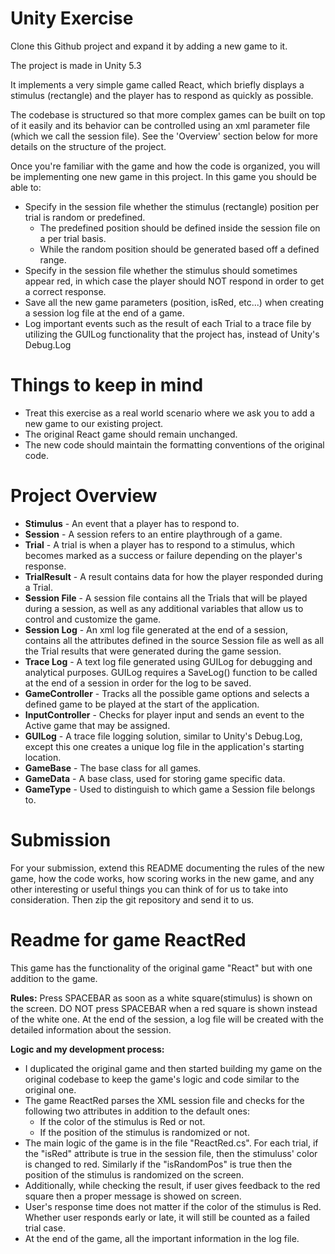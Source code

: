 # Unity Exercise 

Clone this Github project and expand it by adding a new game to it.

The project is made in Unity 5.3

It implements a very simple game called React, which briefly displays a stimulus (rectangle) and the player has to respond as quickly as possible.

The codebase is structured so that more complex games can be built on top of it easily and its behavior can be controlled using an xml parameter file (which we call the session file).
See the 'Overview' section below for more details on the structure of the project.


Once you're familiar with the game and how the code is organized, you will be implementing one new game in this project.
In this game you should be able to:

- Specify in the session file whether the stimulus (rectangle) position per trial is random or predefined.
  - The predefined position should be defined inside the session file on a per trial basis. 
  - While the random position should be generated based off a defined range.
- Specify in the session file whether the stimulus should sometimes appear red, in which case the player should NOT respond in order to get a correct response.
- Save all the new game parameters (position, isRed, etc...) when creating a session log file at the end of a game.
- Log important events such as the result of each Trial to a trace file by utilizing the GUILog functionality that the project has, instead of Unity's Debug.Log


# Things to keep in mind

- Treat this exercise as a real world scenario where we ask you to add a new game to our existing project.
- The original React game should remain unchanged.
- The new code should maintain the formatting conventions of the original code.


# Project Overview

- **Stimulus** - An event that a player has to respond to.
- **Session** - A session refers to an entire playthrough of a game.
- **Trial** - A trial is when a player has to respond to a stimulus, which becomes marked as a success or failure depending on the player's response.
- **TrialResult** - A result contains data for how the player responded during a Trial.
- **Session File** - A session file contains all the Trials that will be played during a session, as well as any additional variables that allow us to control and customize the game.
- **Session Log** - An xml log file generated at the end of a session, contains all the attributes defined in the source Session file as well as all the Trial results that were generated during the game session.
- **Trace Log** - A text log file generated using GUILog for debugging and analytical purposes. GUILog requires a SaveLog() function to be called at the end of a session in order for the log to be saved.
- **GameController** - Tracks all the possible game options and selects a defined game to be played at the start of the application.
- **InputController** - Checks for player input and sends an event to the Active game that may be assigned.
- **GUILog** - A trace file logging solution, similar to Unity's Debug.Log, except this one creates a unique log file in the application's starting location.
- **GameBase** - The base class for all games.
- **GameData** - A base class, used for storing game specific data.
- **GameType** - Used to distinguish to which game a Session file belongs to.


# Submission

For your submission, extend this README documenting the rules of the new game, how the code works, how scoring works in the new game, and any other interesting or useful things you can think of for us to take into consideration. Then zip the git repository and send it to us.

# Readme for game ReactRed

This game has the functionality of the original game "React" but with one addition to the game.

**Rules:**
Press SPACEBAR as soon as a white square(stimulus) is shown on the screen.
DO NOT press SPACEBAR when a red square is shown instead of the white one.
At the end of the session, a log file will be created with the detailed information about the session.
	
	
**Logic and my development process:**
- I duplicated the original game and then started building my game on the original codebase to keep the game's logic and code similar to the original one.
- The game ReactRed parses the XML session file and checks for the following two attributes in addition to the default ones:
	- If the color of the stimulus is Red or not.
	- If the position of the stimulus is randomized or not.
- The main logic of the game is in the file "ReactRed.cs". For each trial, if the "isRed" attribute is true in the session file, then the stimuluss' color is changed to red. Similarly if the "isRandomPos" is true then the position of the stimulus is randomized on the screen.
- Additionally, while checking the result, if user gives feedback to the red square then a proper message is showed on screen.
- User's response time does not matter if the color of the stimulus is Red. Whether user responds early or late, it will still be counted as a failed trial case.
- At the end of the game, all the important information in the log file.
	